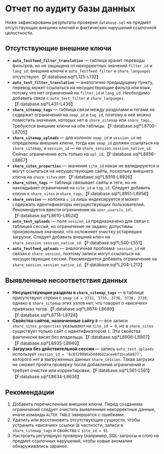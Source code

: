 # Отчет по аудиту базы данных

Ниже зафиксированы результаты проверки `database.sql` на предмет отсутствующих внешних ключей и фактических нарушений ссылочной целостности.

## Отсутствующие внешние ключи

* **`auto_Testfeed_filter_translation`** — таблица хранит переводы фильтров, но не защищена от некорректных значений `filter_id` и `lang_id`: внешние ключи к `auto_Testfeed_filter` и `share_languages` отсутствуют.【F:database.sql†L125-L132】
* **`auto_test_filter_translation`** — аналогично предыдущему пункту, перевод может ссылаться на несуществующие фильтр или язык, потому что нет ограничений на `filter_id` и `lang_id`. Необходимо добавить связи с `auto_test_filter` и `share_languages`.【F:database.sql†L431-L438】
* **`share_sitemap_tags`** — таблица связи между разделами и тегами не содержит ограничений на `smap_id` и `tag_id`, поэтому в неё можно поместить значения, которых нет в `share_sitemap` или `share_tags`. Требуются внешние ключи на обе таблицы.【F:database.sql†L8700-L8705】
* **`share_sitemap_uploads`** — для колонок `smap_id` и `session_id` не определены внешние ключи, тогда как `smap_id` должен ссылаться на `share_sitemap`, а `session_id` — на `share_session.session_native_id`. Сейчас ограничение есть только на `upl_id`.【F:database.sql†L8856-L8867】
* **`share_sites_properties`** — значения `site_id` никак не валидируются и могут ссылаться на несуществующие сайты, поскольку внешнего ключа на `share_sites` нет.【F:database.sql†L8918-L8926】
* **`share_sites_tags`** — таблица связывает сайты и теги, но не накладывает ограничений на `site_id` и `tag_id`. Следует добавить ключи к `share_sites` и `share_tags`.【F:database.sql†L8951-L8956】
* **`share_session`** — колонка `u_id` лишь индексируется и может содержать идентификаторы несуществующих пользователей. Рекомендуется ввести ограничение на `user_users(u_id)`.【F:database.sql†L8610-L8624】
* **`auto_test_uploads`** — поле `session_id` предназначено для связи с таблицей сессий, но ограничение не задано; допустимы произвольные значения, что осложняет очистку устаревших загрузок. Следует добавить внешний ключ на `share_session.session_native_id`.【F:database.sql†L540-L551】
* **`auto_Testfeed_uploads`** — аналогичная проблема: `session_id` не связан с `share_session`, поэтому записи могут ссылаться на несуществующие сессии. Рекомендуется добавить ограничение на `share_session.session_native_id`.【F:database.sql†L204-L213】

## Выявленные несоответствия данных

* **Несуществующие разделы в `share_sitemap_tags`** — в таблице присутствуют строки с `smap_id = 3731, 3735, 3736, 3738, 3739`, однако в `share_sitemap` этих узлов нет, что говорит о «висячих» привязках тегов.【F:database.sql†L8674-L8689】【F:database.sql†L8714-L8728】
* **Свойства сайтов, назначенные сайту `0`** — все записи `share_sites_properties` указывают на `site_id = 0`, но в `share_sites` существует только сайт с идентификатором `1`. Эти свойства фактически висят без владельца.【F:database.sql†L8906-L8907】【F:database.sql†L8935-L8940】
* **Загрузка без действительной сессии** — запись `auto_test_uploads` использует `session_id = '6c0f29096a5d446d2acee6f1bca6e877'`, которого нет в выгруженных данных `share_session`. Такая загрузка не сможет пройти проверку после добавления ограничений и требует очистки или корректировки.【F:database.sql†L561-L561】【F:database.sql†L8634-L8636】

## Рекомендации

1. Добавить перечисленные внешние ключи. Перед созданием ограничений следует очистить выявленные некорректные данные, иначе команды `ALTER TABLE` завершатся с ошибками.
2. Удалить или восстановить отсутствующие сущности, чтобы устранить «висячие» ссылки (в частности, записи в `share_sitemap_tags` и свойства с `site_id = 0`).
3. Настроить регулярную проверку (например, SQL-запросы в cron) на предмет ссылочных нарушений, чтобы новые аномалии обнаруживались заранее.

